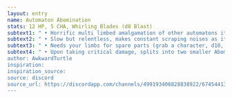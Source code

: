 ```yaml
---
layout: entry 
name: Automaton Abomination
stats: 12 HP, 5 CHA, Whirling Blades (d8 Blast)
subtext1: " • Horrific multi limbed amalgamation of other automatons it has cannibalized"
subtext2: " • Slow but relentless, makes constant scraping noises as it moves"
subtext3: " • Needs your limbs for spare parts (grab a character, d10, lose a limb)"
subtext4: " • Upon taking critical damage, splits into two smaller Abominations with half stats, 6 HP, Stabbing Blades (d6)
author: AwkwardTurtle
inspiration: 
inspiration_source: 
source: discord
source_url: https://discordapp.com/channels/499193406828838922/674544134798966806/700699391970902016
---
```

